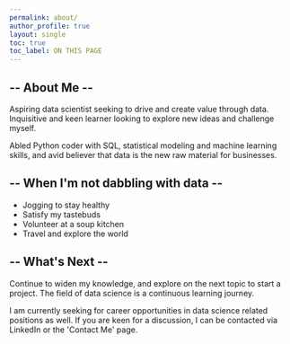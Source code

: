 ```yaml
---
permalink: about/
author_profile: true
layout: single
toc: true
toc_label: ON THIS PAGE
---
```


## -- About Me --
Aspiring data scientist seeking to drive and create value through data. Inquisitive and keen learner looking to explore new ideas and challenge myself.

Abled Python coder with SQL, statistical modeling and machine learning skills, and avid believer that data is the new raw material for businesses.

## -- When I'm not dabbling with data --
* Jogging to stay healthy
* Satisfy my tastebuds 
* Volunteer at a soup kitchen
* Travel and explore the world

## -- What's Next --
Continue to widen my knowledge, and explore on the next topic to start a project. The field of data science is a continuous learning journey.

I am currently seeking for career opportunities in data science related positions as well. If you are keen for a discussion, I can be contacted via LinkedIn or the 'Contact Me' page.